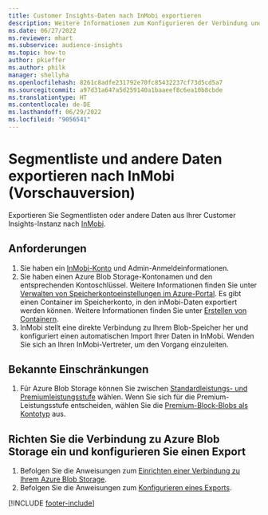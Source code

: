 ```yaml
---
title: Customer Insights-Daten nach InMobi exportieren
description: Weitere Informationen zum Konfigurieren der Verbindung und zum Exportieren nach InMobi.
ms.date: 06/27/2022
ms.reviewer: mhart
ms.subservice: audience-insights
ms.topic: how-to
author: pkieffer
ms.author: philk
manager: shellyha
ms.openlocfilehash: 8261c8adfe231792e70fc85432237cf73d5cd5a7
ms.sourcegitcommit: a97d31a647a5d259140a1baaeef8c6ea10b8cbde
ms.translationtype: HT
ms.contentlocale: de-DE
ms.lasthandoff: 06/29/2022
ms.locfileid: "9056541"
---
```

# <a name="export-segment-list-and-other-data-to-inmobi-preview"></a>Segmentliste und andere Daten exportieren nach InMobi (Vorschauversion)

Exportieren Sie Segmentlisten oder andere Daten aus Ihrer Customer Insights-Instanz nach [InMobi](https://www.inmobi.com/).

## <a name="prerequisites"></a>Anforderungen

1. Sie haben ein [InMobi-Konto](https://www.inmobi.com/) und Admin-Anmeldeinformationen.
1. Sie haben einen Azure Blob Storage-Kontonamen und den entsprechenden Kontoschlüssel. Weitere Informationen finden Sie unter [Verwalten von Speicherkontoeinstellungen im Azure-Portal](/azure/storage/common/storage-account-manage). Es gibt einen Container im Speicherkonto, in den inMobi-Daten exportiert werden können. Weitere Informationen finden Sie unter [Erstellen von Containern](/azure/storage/blobs/storage-quickstart-blobs-portal#create-a-container).
1. InMobi stellt eine direkte Verbindung zu Ihrem Blob-Speicher her und konfiguriert einen automatischen Import Ihrer Daten in InMobi. Wenden Sie sich an Ihren InMobi-Vertreter, um den Vorgang einzuleiten.

## <a name="known-limitations"></a>Bekannte Einschränkungen

1. Für Azure Blob Storage können Sie zwischen [Standardleistungs- und Premiumleistungsstufe](/azure/storage/blobs/storage-blob-performance-tiers) wählen. Wenn Sie sich für die Premium-Leistungsstufe entscheiden, wählen Sie die [Premium-Block-Blobs als Kontotyp](/azure/storage/common/storage-account-overview#types-of-storage-accounts) aus.

## <a name="set-up-the-connection-to-azure-blob-storage-and-configure-an-export"></a>Richten Sie die Verbindung zu Azure Blob Storage ein und konfigurieren Sie einen Export

1. Befolgen Sie die Anweisungen zum [Einrichten einer Verbindung zu Ihrem Azure Blob Storage](export-azure-blob-storage.md).
2. Befolgen Sie die Anweisungen zum [Konfigurieren eines Exports](export-azure-blob-storage.md#configure-an-export).

[!INCLUDE [footer-include](includes/footer-banner.md)]
